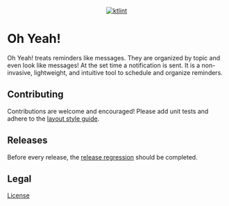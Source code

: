<p align="center">
<a href="https://ktlint.github.io/"><img src="https://img.shields.io/badge/code%20style-%E2%9D%A4-FF4081.svg" alt="ktlint"></a>
</p>

# Oh Yeah!

Oh Yeah! treats reminders like messages. They are organized by topic
and even look like messages! At the set time a notification is sent.
It is a non-invasive, lightweight, and intuitive tool to schedule
and organize reminders.

## Contributing

Contributions are welcome and encouraged! Please add unit tests and
adhere to the [layout style guide](LAYOUT_STYLE_GUIDE.md).

## Releases

Before every release, the [release regression](REGRESSION.md) should be completed.

## Legal

[License](LICENSE.txt)
